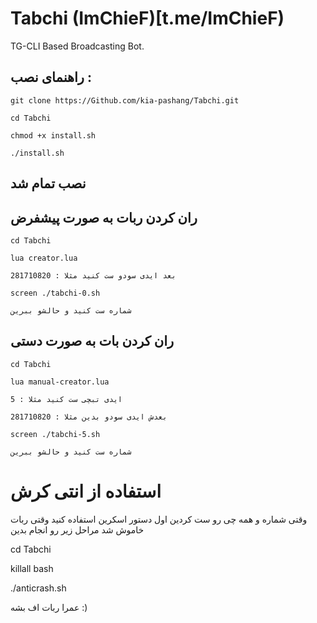 # Tabchi (ImChieF)[t.me/ImChieF)

TG-CLI Based Broadcasting Bot.

## راهنمای نصب :
```
git clone https://Github.com/kia-pashang/Tabchi.git

cd Tabchi

chmod +x install.sh

./install.sh
```
## نصب تمام شد

## ران کردن ربات به صورت پیشفرض
```
cd Tabchi

lua creator.lua

بعد ایدی سودو ست کنید مثلا : 281710820

screen ./tabchi-0.sh

شماره ست کنید و حالشو ببرین
```
## ران کردن بات به صورت دستی
```
cd Tabchi

lua manual-creator.lua

ایدی تبچی ست کنید مثلا : 5

بعدش ایدی سودو بدین مثلا : 281710820

screen ./tabchi-5.sh

شماره ست کنید و حالشو ببرین
```
# استفاده از انتی کرش

وقتی شماره و همه چی رو ست کردین اول دستور اسکرین استفاده کنید وقتی ربات خاموش شد مراحل زیر رو انجام بدین

cd Tabchi

killall bash

./anticrash.sh

عمرا ربات اف بشه :)
